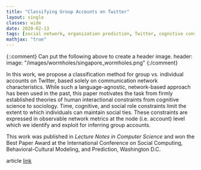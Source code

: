 ```yaml
---
title: "Classifying Group Accounts on Twitter"
layout: single
classes: wide
date: 2020-02-13
tags: [social network, organization prediction, Twitter, cognitive constraint]
mathjax: "true"
---
```

{::comment}
Can put the following above to create a header image.
header:
  image: "/images/wormholes/singapore_wormholes.png"
{:/comment}

In this work, we propose a classification method for group vs. individual accounts on Twitter, based solely on communication network characteristics. While such a language-agnostic, network-based approach has been used in the past, this paper motivates the task from firmly established theories of human interactional constraints from cognitive science to sociology. Time, cognitive, and social role constraints limit the extent to which individuals can maintain social ties. These constraints are expressed in observable network metrics at the node (i.e. account) level which we identify and exploit for inferring group accounts.

This work was published in *Lecture Notes in Computer Science* and won the  Best Paper Award at the International Conference on Social Computing, Behavioral-Cultural Modeling, and Prediction, Washington D.C.

article [link](https://link.springer.com/chapter/10.1007%2F978-3-319-16268-3_17)
